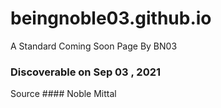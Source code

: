 # beingnoble03.github.io
A Standard Coming Soon Page By BN03
### Discoverable on Sep 03 , 2021 






Source #### Noble Mittal

